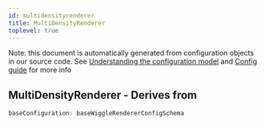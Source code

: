 ```yaml
---
id: multidensityrenderer
title: MultiDensityRenderer
toplevel: true
---
```


Note: this document is automatically generated from configuration objects in
our source code. See [Understanding the configuration
model](/docs/devguide_config/) and [Config guide](/docs/config_guide) for more
info

## MultiDensityRenderer - Derives from

```js
baseConfiguration: baseWiggleRendererConfigSchema
```
